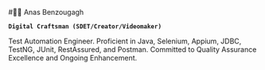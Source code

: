 #⛹🏼 Anas Benzougagh


**`Digital Craftsman (SDET/Creator/Videomaker)`**

Test Automation Engineer. Proficient in Java, Selenium, Appium, JDBC, TestNG, JUnit, RestAssured, and Postman. Committed to Quality Assurance Excellence and Ongoing Enhancement.
<!--
**anasbenzougagh/anasbenzougagh** is a ✨ _special_ ✨ repository because its `README.md` (this file) appears on your GitHub profile.

Here are some ideas to get you started:

- 🔭 I’m currently working on ...
- 🌱 I’m currently learning ...
- 👯 I’m looking to collaborate on ...
- 🤔 I’m looking for help with ...
- 💬 Ask me about ...
- 📫 How to reach me: ...
- 😄 Pronouns: ...
- ⚡ Fun fact: ...
-->
